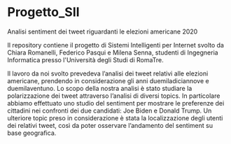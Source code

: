 # Progetto_SII
Analisi sentiment dei tweet riguardanti le elezioni americane 2020

Il repository contiene il progetto di Sistemi Intelligenti per Internet svolto da Chiara Romanelli, Federico Pasqui e Milena Senna, studenti di Ingegneria Informatica presso l'Università degli Studi di RomaTre. 

Il lavoro da noi svolto prevedeva l’analisi dei tweet relativi alle elezioni americane, prendendo in considerazione gli anni duemiladiciannove e duemilaventuno. Lo scopo della nostra analisi è stato studiare la polarizzazione dei tweet attraverso l’analisi di diversi topics. In particolare abbiamo effettuato uno studio del sentiment per mostrare le preferenze dei cittadini nei confronti dei due candidati: Joe Biden e Donald Trump. Un ulteriore topic preso in considerazione è stata la localizzazione degli utenti dei relativi tweet, così da poter osservare l’andamento del sentiment su base geografica. 
